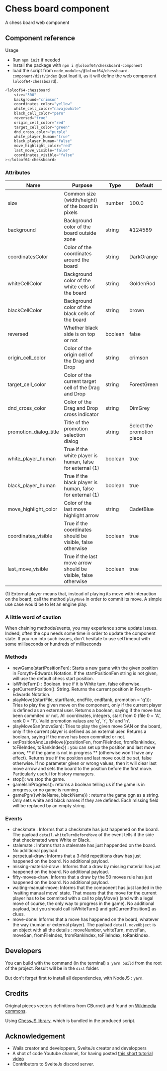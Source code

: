 # Chess board component

A chess board web component

## Component reference

Usage

* Run `npm init` if needed
* Install the package with `npm i @loloof64/chessboard-component`
* load the script from `node_modules/@loloof64/chessboard-component/dist/index` (just load it, as it will define the web component `loloof64-chessboard`).

```javascript
<loloof64-chessboard
    size="300"
    background="crimson"
    coordinates_color="yellow"
    white_cell_color="navajowhite"
    black_cell_color="peru"
    reversed="true"
    origin_cell_color="red"
    target_cell_color="green"
    dnd_cross_color="purple"
    white_player_human="true"
    black_player_human="false"
    move_highlight_color="red"
    last_move_visible="false"
    coordinates_visible="false"
></loloof64-chessboard>
```

### Attributes

| Name                   | Purpose                                                        | Type    | Default                    |
|------------------------|----------------------------------------------------------------|---------|----------------------------|
| size                   | Common size (width/height) of the board in pixels              | number  | 100.0                      |
| background             | Background color of the board outside zone                     | string  | #124589                    |
| coordinatesColor       | Color of the coordinates around the board                      | string  | DarkOrange                 |
| whiteCellColor         | Background color of the white cells of the board               | string  | GoldenRod                  |
| blackCellColor         | Background color of the black cells of the board               | string  | brown                      |
| reversed               | Whether black side is on top or not                            | boolean | false                      |
| origin_cell_color      | Color of the origin cell of the Drag and Drop                  | string  | crimson                    |
| target_cell_color      | Color of the current target cell of the Drag and Drop          | string  | ForestGreen                |
| dnd_cross_color        | Color of the Drag and Drop cross indicator                     | string  | DimGrey                    |
| promotion_dialog_title | Title of the promotion selection dialog                        | string  | Select the promotion piece |
| white_player_human     | True if the white player is human, false for external (1)      | boolean | true                       |
| black_player_human     | True if the black player is human, false for external (1)      | boolean | true                       |
| move_highlight_color   | Color of the last move highlight arrow                         | string  | CadetBlue                  |
| coordinates_visible    | True if the coordinates should be visible, false otherwise     | boolean | true                       |
| last_move_visible      | True if the last move arrow should be visible, false otherwise | boolean | true                       |                   |

(1) External player means that, instead of playing its move with interaction on the board, call the method `playMove` in order to commit its move. A simple use case would be to let an engine play.

### A little word of caution

When chaining methods/events, you may experience some update issues. Indeed, often the cpu needs some time in order to update the component state. If you run into such issues, don't hesitate to use setTimeout with some milliseconds or hundreds of milliseconds

### Methods

* newGame(startPositionFen): Starts a new game with the given position in Forsyth-Edwards Notation. If the startPositionFen string is not given, will use the default chess start position.
* isWhiteTurn() : Boolean. true if it is White turn, false otherwise.
* getCurrentPosition(): String. Returns the current position in Forsyth-Edwards Notation.
* playMove({startFile, startRank, endFile, endRank, promotion = 'q'}): Tries to play the given move on the component, only if the current player is defined as an external user. Returns a boolean, saying if the move has been commited or not. All coordinates, integers, start from 0 (file 0 = 'A', rank 0 = '1'). Valid promotion values are 'q', 'r', 'b' and 'n'.
* playMoveSan(moveSan): Tries to play the given move SAN on the board, only if the current player is defined as an external user. Returns a boolean, saying if the move has been commited or not.
* setPositionAndLastMove({positionFen, fromFileIndex, fromRankIndex, toFileIndex, toRankIndex}) : you can set up the position and last move arrow, ** if the game is not in progress ** (otherwise won't have any effect). Returns true if the position and last move could be set, false otherwise. If no parameter given or wrong values, then it will clear last move arrow and sets the board to the position before the first move. Particularly useful for history managers.
* stop(): we stop the game.
* gameIsInProgress(): returns a boolean telling us if the game is in progress, or no game is running.
* gamePgn({whiteName, blackName}) : returns the game pgn as a string. Only sets white and black names if they are defined. Each missing field will be replaced by an empty string.

### Events

* checkmate : Informs that a checkmate has just happened on the board. The payload `detail.whiteTurnBeforeMove` of the event tells if the side that checkmated were White or Black.
* stalemate : Informs that a stalemate has just happended on the board. No additional payload.
* perpetual-draw: Informs that a 3-fold repetitions draw has just happened on the board. No additional payload.
* missing-material-draw : Informs that a draw by missing material has just happened on the board. No additional payload.
* fifty-moves-draw: Informs that a draw by the 50 moves rule has just happened on the board. No additional payload.
* waiting-manual-move: Informs that the component has just landed in the 'waiting manual move' state. That means that the move for the current player has to be commited with a call to playMove() (and with a legal move of course, the only way to progress in the game). No additional payload, but you should call isWhiteTurn() and getCurrentPosition() as clues.
* move-done: Informs that a move has happened on the board, whatever the way (human or external player). The payload `detail.moveObject` is an object with all the details : moveNumber, whiteTurn, moveFan, moveSan, fromFileIndex, fromRankIndex, toFileIndex, toRankIndex.

## Developers

You can build with the command (in the terminal) `$ yarn build` from the root of the project. Result will be in the `dist` folder.

But don't forget first to install all dependencies, with NodeJS : `yarn`.

## Credits

Original pieces vectors definitions from CBurnett and found on [Wikimedia commons](https://commons.wikimedia.org/wiki/Category:SVG_chess_pieces).

Using [ChessJS library](https://github.com/jhlywa/chess.js), which is bundled in the produced script.

## Acknowledgement

* Wails creator and developpers, SvelteJs creator and developpers
* A shot of code Youtube channel, for having posted [this short tutorial video](https://www.youtube.com/watch?time_continue=471&v=p3u5rdJH9BM&feature=emb_logo)
* Contributors to SvelteJs discord server.